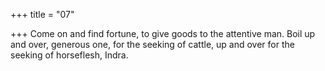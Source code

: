 +++
title = "07"

+++
Come on and find fortune, to give goods to the attentive man. Boil up and over, generous one, for the seeking of cattle, up and over  for the seeking of horseflesh, Indra.